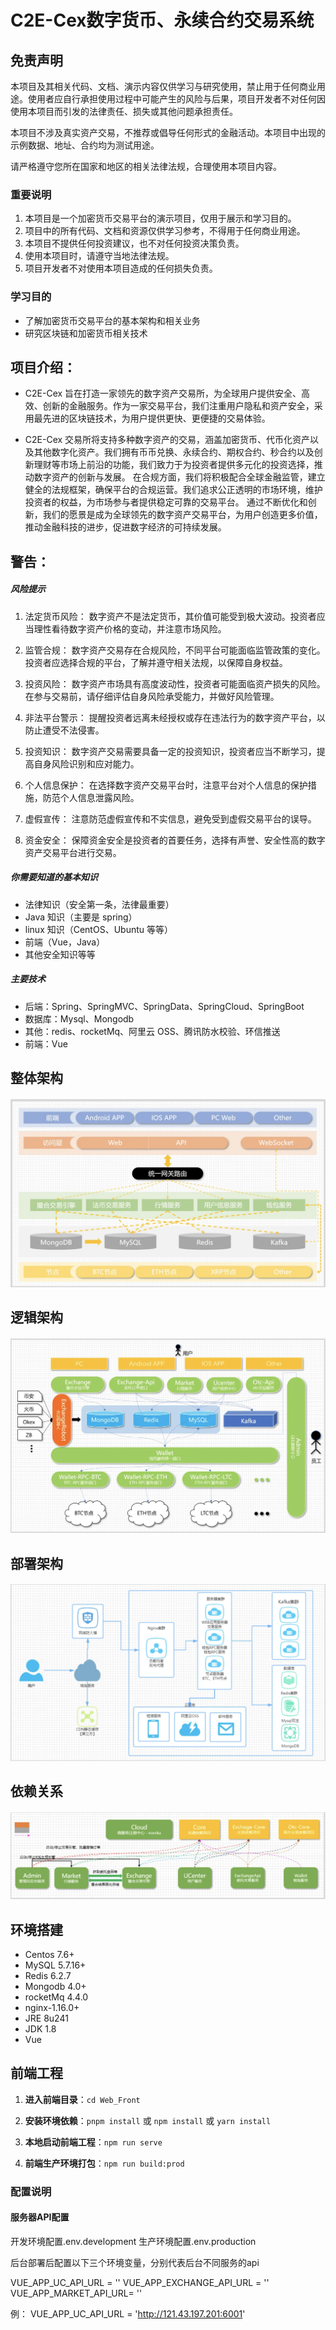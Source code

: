 # C2E-Cex数字货币、永续合约交易系统

## 免责声明

本项目及其相关代码、文档、演示内容仅供学习与研究使用，禁止用于任何商业用途。使用者应自行承担使用过程中可能产生的风险与后果，项目开发者不对任何因使用本项目而引发的法律责任、损失或其他问题承担责任。

本项目不涉及真实资产交易，不推荐或倡导任何形式的金融活动。本项目中出现的示例数据、地址、合约均为测试用途。

请严格遵守您所在国家和地区的相关法律法规，合理使用本项目内容。

### 重要说明

1. 本项目是一个加密货币交易平台的演示项目，仅用于展示和学习目的。
2. 项目中的所有代码、文档和资源仅供学习参考，不得用于任何商业用途。
3. 本项目不提供任何投资建议，也不对任何投资决策负责。
4. 使用本项目时，请遵守当地法律法规。
5. 项目开发者不对使用本项目造成的任何损失负责。

### 学习目的

- 了解加密货币交易平台的基本架构和相关业务
- 研究区块链和加密货币相关技术

## 项目介绍：
- C2E-Cex 旨在打造一家领先的数字资产交易所，为全球用户提供安全、高效、创新的金融服务。作为一家交易平台，我们注重用户隐私和资产安全，采用最先进的区块链技术，为用户提供更快、更便捷的交易体验。

- C2E-Cex 交易所将支持多种数字资产的交易，涵盖加密货币、代币化资产以及其他数字化资产。我们拥有币币兑换、永续合约、期权合约、秒合约以及创新理财等市场上前沿的功能，我们致力于为投资者提供多元化的投资选择，推动数字资产的创新与发展。
在合规方面，我们将积极配合全球金融监管，建立健全的法规框架，确保平台的合规运营。我们追求公正透明的市场环境，维护投资者的权益，为市场参与者提供稳定可靠的交易平台。
通过不断优化和创新，我们的愿景是成为全球领先的数字资产交易平台，为用户创造更多价值，推动金融科技的进步，促进数字经济的可持续发展。

## 警告：

##### 风险提示

1. 法定货币风险：
数字资产不是法定货币，其价值可能受到极大波动。投资者应当理性看待数字资产价格的变动，并注意市场风险。

2. 监管合规：
数字资产交易存在合规风险，不同平台可能面临监管政策的变化。投资者应选择合规的平台，了解并遵守相关法规，以保障自身权益。

3. 投资风险：
数字资产市场具有高度波动性，投资者可能面临资产损失的风险。在参与交易前，请仔细评估自身风险承受能力，并做好风险管理。

4. 非法平台警示：
提醒投资者远离未经授权或存在违法行为的数字资产平台，以防止遭受不法侵害。

5. 投资知识：
数字资产交易需要具备一定的投资知识，投资者应当不断学习，提高自身风险识别和应对能力。

6. 个人信息保护：
在选择数字资产交易平台时，注意平台对个人信息的保护措施，防范个人信息泄露风险。

7. 虚假宣传：
注意防范虚假宣传和不实信息，避免受到虚假交易平台的误导。

8. 资金安全：
保障资金安全是投资者的首要任务，选择有声誉、安全性高的数字资产交易平台进行交易。


##### 你需要知道的基本知识

- 法律知识（安全第一条，法律最重要）<br>
- Java 知识（主要是 spring）<br>
- linux 知识（CentOS、Ubuntu 等等）<br>
- 前端（Vue，Java）<br>
- 其他安全知识等等

##### 主要技术

- 后端：Spring、SpringMVC、SpringData、SpringCloud、SpringBoot<br>
- 数据库：Mysql、Mongodb<br>
- 其他：redis、rocketMq、阿里云 OSS、腾讯防水校验、环信推送<br>
- 前端：Vue<br>


## 整体架构
#### ![Topology-Image](image/pic1.png)

## 逻辑架构

#### ![Topology-Image](image/pic2.png)

## 部署架构

#### ![Topology-Image](image/pic3.png)

## 依赖关系

#### ![Topology-Image](image/pic4.png)

## 环境搭建

- Centos 7.6+
- MySQL 5.7.16+
- Redis 6.2.7
- Mongodb 4.0+
- rocketMq 4.4.0
- nginx-1.16.0+
- JRE 8u241
- JDK 1.8
- Vue

## 前端工程

1. **进入前端目录**：`cd Web_Front`

2. **安装环境依赖**：`pnpm install` 或 `npm install` 或 `yarn install`

3. **本地启动前端工程**：`npm run serve`

4. **前端生产环境打包**：`npm run build:prod`

### 配置说明

#### 服务器API配置

开发环境配置.env.development
生产环境配置.env.production

后台部署后配置以下三个环境变量，分别代表后台不同服务的api

VUE_APP_UC_API_URL = ''
VUE_APP_EXCHANGE_API_URL = ''
VUE_APP_MARKET_API_URL= ''

例：
VUE_APP_UC_API_URL = 'http://121.43.197.201:6001'